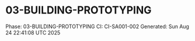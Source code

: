 # 03-BUILDING-PROTOTYPING
Phase: 03-BUILDING-PROTOTYPING
CI: CI-SA001-002
Generated: Sun Aug 24 22:41:08 UTC 2025
